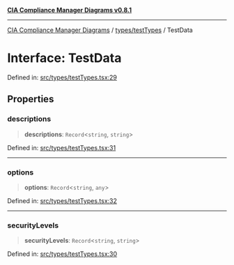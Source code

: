 [**CIA Compliance Manager Diagrams v0.8.1**](../../../README.md)

***

[CIA Compliance Manager Diagrams](../../../modules.md) / [types/testTypes](../README.md) / TestData

# Interface: TestData

Defined in: [src/types/testTypes.tsx:29](https://github.com/Hack23/cia-compliance-manager/blob/4236f4375d9cfb0505c191818eeb5443ec527132/src/types/testTypes.tsx#L29)

## Properties

### descriptions

> **descriptions**: `Record`\<`string`, `string`\>

Defined in: [src/types/testTypes.tsx:31](https://github.com/Hack23/cia-compliance-manager/blob/4236f4375d9cfb0505c191818eeb5443ec527132/src/types/testTypes.tsx#L31)

***

### options

> **options**: `Record`\<`string`, `any`\>

Defined in: [src/types/testTypes.tsx:32](https://github.com/Hack23/cia-compliance-manager/blob/4236f4375d9cfb0505c191818eeb5443ec527132/src/types/testTypes.tsx#L32)

***

### securityLevels

> **securityLevels**: `Record`\<`string`, `string`\>

Defined in: [src/types/testTypes.tsx:30](https://github.com/Hack23/cia-compliance-manager/blob/4236f4375d9cfb0505c191818eeb5443ec527132/src/types/testTypes.tsx#L30)
